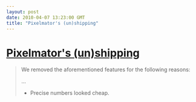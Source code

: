 ```yaml
---
layout: post
date: 2010-04-07 13:23:00 GMT
title: "Pixelmator's (un)shipping"
---
```

# [Pixelmator's (un)shipping](http://www.pixelmator.com/weblog/2010/04/07/unshipped/)

> We removed the aforementioned features for the following reasons:
>
> ...
>
> * Precise numbers looked cheap.